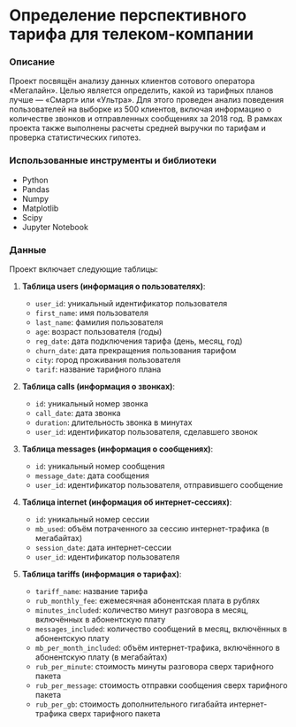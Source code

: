 # Определение перспективного тарифа для телеком-компании

### Описание
Проект посвящён анализу данных клиентов сотового оператора «Мегалайн». Целью является определить, какой из тарифных планов лучше — «Смарт» или «Ультра». Для этого проведен анализ поведения пользователей на выборке из 500 клиентов, включая информацию о количестве звонков и отправленных сообщениях за 2018 год. В рамках проекта также выполнены расчеты средней выручки по тарифам и проверка статистических гипотез.

### Использованные инструменты и библиотеки
- Python
- Pandas
- Numpy
- Matplotlib
- Scipy
- Jupyter Notebook

### Данные
Проект включает следующие таблицы:

1. **Таблица users (информация о пользователях)**:
   - `user_id`: уникальный идентификатор пользователя
   - `first_name`: имя пользователя
   - `last_name`: фамилия пользователя
   - `age`: возраст пользователя (годы)
   - `reg_date`: дата подключения тарифа (день, месяц, год)
   - `churn_date`: дата прекращения пользования тарифом 
   - `city`: город проживания пользователя
   - `tarif`: название тарифного плана

2. **Таблица calls (информация о звонках)**:
   - `id`: уникальный номер звонка
   - `call_date`: дата звонка
   - `duration`: длительность звонка в минутах
   - `user_id`: идентификатор пользователя, сделавшего звонок

3. **Таблица messages (информация о сообщениях)**:
   - `id`: уникальный номер сообщения
   - `message_date`: дата сообщения
   - `user_id`: идентификатор пользователя, отправившего сообщение

4. **Таблица internet (информация об интернет-сессиях)**:
   - `id`: уникальный номер сессии
   - `mb_used`: объём потраченного за сессию интернет-трафика (в мегабайтах)
   - `session_date`: дата интернет-сессии
   - `user_id`: идентификатор пользователя

5. **Таблица tariffs (информация о тарифах)**:
   - `tariff_name`: название тарифа
   - `rub_monthly_fee`: ежемесячная абонентская плата в рублях
   - `minutes_included`: количество минут разговора в месяц, включённых в абонентскую плату
   - `messages_included`: количество сообщений в месяц, включённых в абонентскую плату
   - `mb_per_month_included`: объём интернет-трафика, включённого в абонентскую плату (в мегабайтах)
   - `rub_per_minute`: стоимость минуты разговора сверх тарифного пакета 
   - `rub_per_message`: стоимость отправки сообщения сверх тарифного пакета
   - `rub_per_gb`: стоимость дополнительного гигабайта интернет-трафика сверх тарифного пакета
